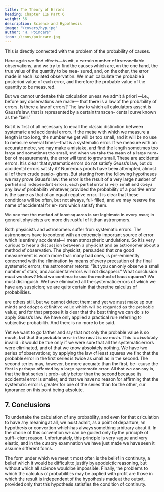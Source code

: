 ```yaml
---
title: The Theory of Errors
heading: Chapter 11e Part 6
weight: 66
description: Science and Hypothesis
image: "/covers/hyp.jpg"
author: "H. Poincare"
icon: /icons/poincare.jpg
---
```




This is directly connected with the problem of the probability of causes. 

Here again we find effects—to wit, a certain number of irreconcilable
observations, and we try to find the causes which are, on
the one hand, the true value of the quantity to be mea-
sured, and, on the other, the error made in each isolated
observation. We must calculate the probable à posteriori value of each error, and therefore the probable value of the quantity to be measured. 

But we cannot undertake this calculation unless we admit à priori —i.e., before any observations are made—
that there is a law of the probability of errors. Is there
a law of errors? The law to which all calculators assent
is Gauss’s law, that is represented by a certain transcen-
dental curve known as the “bell.”

But it is first of all necessary to recall the classic distinction between systematic and accidental errors. If the
metre with which we measure a length is too long, the
number we get will be too small, and it will be no use to
measure several times—that is a systematic error. If we
measure with an accurate metre, we may make a mistake,
and find the length sometimes too large and sometimes
too small, and when we take the mean of a large num-
ber of measurements, the error will tend to grow small.
These are accidental errors.
It is clear that systematic errors do not satisfy Gauss’s
law, but do accidental errors satisfy it? Numerous proofs
have been attempted, almost all of them crude paralo-
gisms. But starting from the following hypotheses we
may prove Gauss’s law: the error is the result of a very
large number of partial and independent errors; each partial error is very small and obeys any law of probability whatever, provided the probability of a positive error is the same as that of an equal negative error. It is clear
that these conditions will be often, but not always, ful-
filled, and we may reserve the name of accidental for er-
rors which satisfy them.

We see that the method of least squares is not legitimate in every case; in general, physicists are more distrustful of it than astronomers. 


Both physicists and astronomers suffer from systematic errors. The astronomers have to contend
with an extremely important source of error which is entirely accidental—I mean atmospheric undulations. So it
is very curious to hear a discussion between a physicist
and an astronomer about a method of observation. The
physicist, persuaded that one good measurement is worth
more than many bad ones, is pre-eminently concerned
with the elimination by means of every precaution of the
final systematic errors; the astronomer retorts: “But you
can only observe a small number of stars, and accidental
errors will not disappear.”
What conclusion must we draw? Must we continue to
use the method of least squares? We must distinguish.
We have eliminated all the systematic errors of which
we have any suspicion; we are quite certain that therethe calculus of probabilities.

are others still, but we cannot detect them; and yet we
must make up our minds and adopt a definitive value
which will be regarded as the probable value; and for
that purpose it is clear that the best thing we can do is
to apply Gauss’s law. We have only applied a practical
rule referring to subjective probability. And there is no
more to be said.

Yet we want to go farther and say that not only the
probable value is so much, but that the probable error in
the result is so much. This is absolutely invalid : it would
be true only if we were sure that all the systematic errors
were eliminated, and of that we know absolutely nothing.
We have two series of observations; by applying the law
of least squares we find that the probable error in the
first series is twice as small as in the second. The second
series may, however, be more accurate than the first, be-
cause the first is perhaps affected by a large systematic
error. All that we can say is, that the first series is prob-
ably better than the second because its accidental error
is smaller, and that we have no reason for affirming that
the systematic error is greater for one of the series than
for the other, our ignorance on this point being absolute.


## 7. Conclusions


<!-- In the preceding lines I have set several problems, and have given no solution. I do not re-science and hypothesis gret this, for perhaps they will invite the reader to reflect
on these delicate questions.

However that may be, there are certain points which
seem to be well established.  -->

To undertake the calculation of any probability, and even for that calculation to
have any meaning at all, we must admit, as a point of departure, an hypothesis or convention which has always
something arbitrary about it. In the choice of this convention we can be guided only by the principle of suffi-
cient reason. Unfortunately, this principle is very vague and very elastic, and in the cursory examination we have
just made we have seen it assume different forms. 

The form under which we meet it most often is the belief in continuity, a belief which it would be difficult to justify
by apodeictic reasoning, but without which all science would be impossible. Finally, the problems to which the
calculus of probabilities may be applied with profit are those in which the result is independent of the hypothesis made at the outset, provided only that this hypothesis satisfies the condition of continuity.
